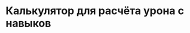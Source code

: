 <script setup>
import SkillAtkCalculator from '../../../../components/calculators/damage/skill-atk/SkillAtkCalculator.vue'
</script>

# Калькулятор для расчёта урона с навыков

<!--@include: @/md-presets/containers/StatsInputDanger.md-->

<!--@include: @/md-presets/containers/StatsSyncHint.md-->

<SkillAtkCalculator />